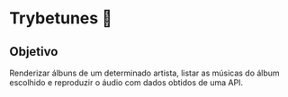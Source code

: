 # Trybetunes 🎵

## Objetivo
Renderizar álbuns de um determinado artista, listar as músicas do álbum escolhido e reproduzir o áudio com dados obtidos de uma API.